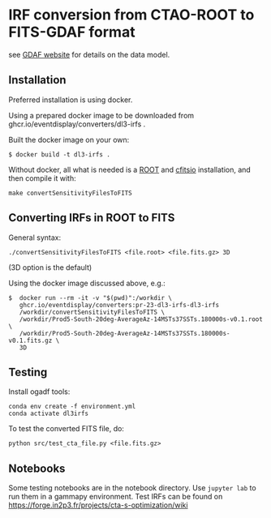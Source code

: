 # IRF conversion from CTAO-ROOT to FITS-GDAF format

see [GDAF website](https://gamma-astro-data-formats.readthedocs.io/en/latest/irfs/irf_components/index.html#point-spread-function) for details on the data model.

## Installation

Preferred installation is using docker.

Using a prepared docker image to be downloaded from ghcr.io/eventdisplay/converters/dl3-irfs .

Built the docker image on your own:

```
$ docker build -t dl3-irfs .
```

Without docker, all what is needed is a [ROOT](https://root.cern.ch/) and [cfitsio](https://heasarc.gsfc.nasa.gov/fitsio/) installation, and then compile it with:
```
make convertSensitivityFilesToFITS
```

## Converting IRFs in ROOT to FITS

General syntax:

```
./convertSensitivityFilesToFITS <file.root> <file.fits.gz> 3D
```
(3D option is the default)

Using the docker image discussed above, e.g.:

```
$  docker run --rm -it -v "$(pwd)":/workdir \
   ghcr.io/eventdisplay/converters:pr-23-dl3-irfs-dl3-irfs
   /workdir/convertSensitivityFilesToFITS \
   /workdir/Prod5-South-20deg-AverageAz-14MSTs37SSTs.180000s-v0.1.root \
   /workdir/Prod5-South-20deg-AverageAz-14MSTs37SSTs.180000s-v0.1.fits.gz \
   3D
``` 

## Testing

Install ogadf tools:

```
conda env create -f environment.yml
conda activate dl3irfs
```

To test the converted FITS file, do:
```
python src/test_cta_file.py <file.fits.gz>
```

## Notebooks

Some testing notebooks are in the notebook directory. Use `jupyter lab` to run them in a gammapy environment.
Test IRFs can be found on https://forge.in2p3.fr/projects/cta-s-optimization/wiki

